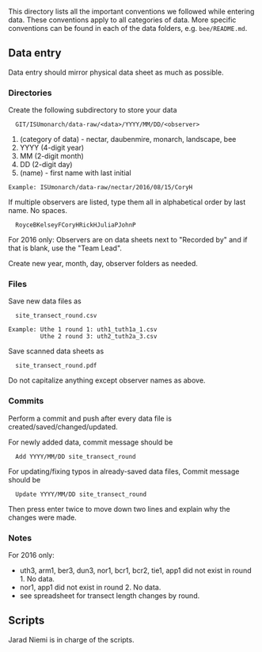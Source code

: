 This directory lists all the important conventions we followed while entering 
data. 
These conventions apply to all categories of data.
More specific conventions can be found in each of the data folders, 
e.g. `bee/README.md`.

## Data entry

Data entry should mirror physical data sheet as much as possible.

### Directories

Create the following subdirectory to store your data

      GIT/ISUmonarch/data-raw/<data>/YYYY/MM/DD/<observer>
  
  1. <data>     (category of data) - nectar, daubenmire, monarch, landscape, bee
  2. YYYY       (4-digit year)
  3. MM         (2-digit month)
  4. DD         (2-digit day)
  5. <observer> (name) - first name with last initial
  
    Example: ISUmonarch/data-raw/nectar/2016/08/15/CoryH
  
  If multiple observers are listed, 
  type them all in alphabetical order by last name. 
  No spaces.

      RoyceBKelseyFCoryHRickHJuliaPJohnP
  
For 2016 only: 
  Observers are on data sheets next to "Recorded by" and if that is blank, 
  use the "Team Lead".
  
Create new year, month, day, observer folders as needed.

### Files

Save new data files as 

      site_transect_round.csv

    Example: Uthe 1 round 1: uth1_tuth1a_1.csv
             Uthe 2 round 3: uth2_tuth2a_3.csv
               
Save scanned data sheets as 

      site_transect_round.pdf

Do not capitalize anything except observer names as above.

### Commits

Perform a commit and push after every data file is created/saved/changed/updated.

For newly added data, commit message should be

      Add YYYY/MM/DD site_transect_round
      
For updating/fixing typos in already-saved data files, Commit message should be

      Update YYYY/MM/DD site_transect_round
      
  Then press enter twice to move down two lines and explain why the changes were
  made.
      
### Notes
      
For 2016 only: 

  - uth3, arm1, ber3, dun3, nor1, bcr1, bcr2, tie1, app1 did not exist in round 1. No data.
  - nor1, app1 did not exist in round 2. No data.
  - see spreadsheet for transect length changes by round.
      

      
## Scripts

Jarad Niemi is in charge of the scripts.










